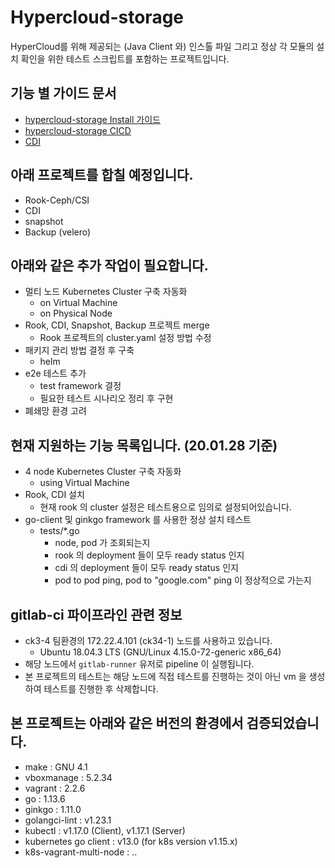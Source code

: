 # Hypercloud-storage
HyperCloud를 위해 제공되는 (Java Client 와) 인스톨 파일 그리고 정상 각 모듈의 설치 확인을 위한 테스트 스크립트를 포함하는 프로젝트입니다.

## 기능 별 가이드 문서
- [hypercloud-storage Install 가이드](docs/installation.md)
- [hypercloud-storage CICD](docs/cicd.md)
- [CDI](docs/cdi.md)

## 아래 프로젝트를 합칠 예정입니다.
- Rook-Ceph/CSI
- CDI
- snapshot
- Backup (velero)

## 아래와 같은 추가 작업이 필요합니다.
- 멀티 노드 Kubernetes Cluster 구축 자동화
  - on Virtual Machine
  - on Physical Node
- Rook, CDI, Snapshot, Backup 프로젝트 merge
  - Rook 프로젝트의 cluster.yaml 설정 방법 수정
- 패키지 관리 방법 결정 후 구축
  - helm
- e2e 테스트 추가
  - test framework 결정
  - 필요한 테스트 시나리오 정리 후 구현
- 폐쇄망 환경 고려

## 현재 지원하는 기능 목록입니다. (20.01.28 기준)
- 4 node Kubernetes Cluster 구축 자동화
  - using Virtual Machine
- Rook, CDI 설치
  - 현재 rook 의 cluster 설정은 테스트용으로 임의로 설정되어있습니다.
- go-client 및 ginkgo framework 를 사용한 정상 설치 테스트
  - tests/*.go
    - node, pod 가 조회되는지
    - rook 의 deployment 들이 모두 ready status 인지
    - cdi 의 deployment 들이 모두 ready status 인지
    - pod to pod ping, pod to "google.com" ping 이 정상적으로 가는지 

## gitlab-ci 파이프라인 관련 정보
- ck3-4 팀환경의 172.22.4.101 (ck34-1) 노드를 사용하고 있습니다.
  - Ubuntu 18.04.3 LTS (GNU/Linux 4.15.0-72-generic x86_64)
- 해당 노드에서 `gitlab-runner` 유저로 pipeline 이 실행됩니다.
- 본 프로젝트의 테스트는 해당 노드에 직접 테스트를 진행하는 것이 아닌 vm 을 생성하여 테스트를 진행한 후 삭제합니다.

## 본 프로젝트는 아래와 같은 버전의 환경에서 검증되었습니다.
- make : GNU 4.1
- vboxmanage : 5.2.34
- vagrant : 2.2.6
- go : 1.13.6
- ginkgo : 1.11.0
- golangci-lint : v1.23.1
- kubectl : v1.17.0 (Client), v1.17.1 (Server)
- kubernetes go client :  v13.0 (for k8s version v1.15.x)
- k8s-vagrant-multi-node : ..
  